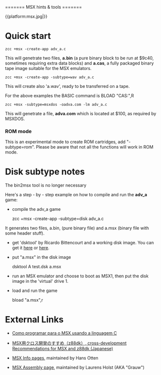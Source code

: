 ======= MSX hints & tools =======

{{platform:msx.jpg|}}


# Quick start

    zcc +msx -create-app adv_a.c

This will genetrate two files, **a.bin** (a pure binary block to be run at $9c40, sometimes requiring extra data blocks) and **a.cas**, a fully packaged binary tape image suitable for the MSX emulators.

    zcc +msx -create-app -subtype=wav adv_a.c

This will create also 'a.wav', ready to be transferred on a tape.

For the above examples the BASIC command is  BLOAD "CAS:",R


    zcc +msx -subtype=msxdos -oadva.com -lm adv_a.c

This will genetrate a file, **adva.com** which is located at $100, as required by MSXDOS.


### ROM mode

This is an experimental mode to create ROM cartridges, add "-subtype=rom".
Please be aware that not all the functions will work in ROM mode.



# Disk subtype notes

The bin2msx tool is no longer necessary

Here's a step - by - step example on how to compile and run the **adv_a** game:


*  compile the adv_a game

	zcc +msx -create-app -subtype=disk adv_a.c

It generates two files, a.bin, (pure binary file) and a.msx (binary file with some header stuff).


*  get 'dsktool' by Ricardo Bittencourt and a working disk image.  You can get it [here](http://www.salle.url.edu/~is05562/dsktool.zip) or [here](http://www.geocities.com/SiliconValley/8752/msx/dlprogs/dsktool.zip). 


*  put "a.msx" in the disk image

	dsktool A test.dsk a.msx


*  run an MSX emulator and choose to boot as MSX1, then put the disk image in the 'virtual' drive 1.


*  load and run the game

	bload "a.msx",r


# External Links



*  [Como programar para o MSX usando a linguagem C](http://fernando-aires.blogspot.it/2012/05/como-programar-para-o-msx-usando.html)

*  [MSX用クロス開発のすすめ（z88dk）, cross-development Recommendations for MSX and z88dk (Japanese)](http://juangotoh.hatenablog.com/entry/2015/10/29/231107)

*  [MSX Info pages](http://msx.hansotten.com/), maintained by Hans Otten

*  [MSX Assembly page](http://map.grauw.nl/), maintained by Laurens Holst (AKA "Grauw")


